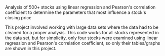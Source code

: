 Analysis of 500+ stocks using linear regression and Pearson's correlation coefficient to determine the parameters that most influence a stock's closing price


This project involved working with large data sets where the data had to be cleaned for a proper analysis. This code works for all stocks represented in the data set, but for simplicity, only four stocks were examined using linear regression and Pearson's correlation coefficient, so only their tables/graphs are shown in this project.
